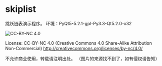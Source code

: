 skiplist
==============
跳跃链表演示程序。
环境：PyQt5-5.2.1-gpl-Py3.3-Qt5.2.0-x32


![CC-BY-NC 4.0](https://i.creativecommons.org/l/by-nc/4.0/88x31.png)

License: CC-BY-NC 4.0 (Creative Commons 4.0 Share-Alike Attribution Non-Commercial)
http://creativecommons.org/licenses/by-nc/4.0/

不允许商业使用，转载请注明出处。
（图片的来源找不到了，如有侵权请告知）
